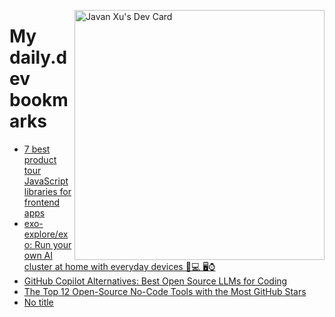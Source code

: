 
<a href="https://app.daily.dev/JavanXU"><img align="right" src="https://api.daily.dev/devcards/e45a150971844cd6959a94bb94e861ea.png?r=quw" width="400" alt="Javan Xu's Dev Card"/></a>

# My daily.dev bookmarks
<!-- daily.dev BOOKMARKS:START -->
- [7 best product tour JavaScript libraries for frontend apps](https://app.daily.dev/posts/ayCpCkYNk?utm_source=rss&utm_medium=bookmarks&utm_campaign=6ueXw3FRNQzpNtewCDbI6)
- [exo-explore/exo: Run your own AI cluster at home with everyday devices 📱💻 🖥️⌚](https://app.daily.dev/posts/Cs82WsHAB?utm_source=rss&utm_medium=bookmarks&utm_campaign=6ueXw3FRNQzpNtewCDbI6)
- [GitHub Copilot Alternatives: Best Open Source LLMs for Coding](https://app.daily.dev/posts/cWrSmAtAv?utm_source=rss&utm_medium=bookmarks&utm_campaign=6ueXw3FRNQzpNtewCDbI6)
- [The Top 12 Open-Source No-Code Tools with the Most GitHub Stars](https://app.daily.dev/posts/Z4OrjuiHV?utm_source=rss&utm_medium=bookmarks&utm_campaign=6ueXw3FRNQzpNtewCDbI6)
- [No title](https://app.daily.dev/posts/b7Z7Xwo1t?utm_source=rss&utm_medium=bookmarks&utm_campaign=6ueXw3FRNQzpNtewCDbI6)
<!-- daily.dev BOOKMARKS:END -->

